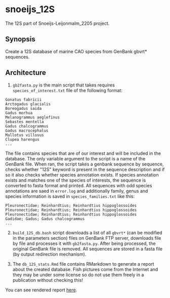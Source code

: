 # snoeijs_12S

The 12S part of Snoeijs-Leijonmalm_2205 project.

## Synopsis
Create a 12S database of marine CAO species from GenBank gbvrt* sequences. 

## Architecture

1. `gb2fasta.py` is the main script that takes requires `species_of_interest.txt` file of the following format:
```
Gonatus fabricii
Arctogadus glacialis
Boreogadus saida
Gadus morhua
Melanogrammus aeglefinus
Sebastes mentella
Gadus chalcogrammus
Gadus macrocephalus
Mallotus villosus
Clupea harengus
...
```
The file contains species that are of our interest and will be included in the database. 
The only variable argument to the script is a name of the GenBank file. When ran, the script takes a genbank sequence by sequence, 
checks whether "12S" keyword is present in the sequence description and if so it also checks whether species annotation exists. If species annotation exists and matches one of the species of interests, the sequence is converted to fasta format and printed. All sequences with odd species annotations are saed in `error.log` and additionally family, genus and species information is saved in `species_families.txt` like this:
```
Pleuronectidae; Reinhardtius; Reinhardtius hippoglossoides
Pleuronectidae; Reinhardtius; Reinhardtius hippoglossoides
Pleuronectidae; Reinhardtius; Reinhardtius hippoglossoides
Gadidae; Gadus; Gadus chalcogrammus
...
```

2. `build_12S_db.bash` script downloads a list of all `gbvrt*` (can be modified in the parameters section) files on GenBank FTP server, downloads file by file and processes it with `gb2fasta.py`. After being processed, the original GenBank file is removed. All sequences are stored in a fasta file (by output redirection mechanism).

3. The `db_12S_stats.Rmd` file contains RMarkdown to generate a report about the created database. Fish pictures come from the Internet and they may be under some license so do not use them freely in a publication without checking this!

You can see rendered report [here](https://htmlpreview.github.io/?https://www.dropbox.com/s/en4m8s7qasp0g0m/db_12S_stats.html?dl=1).
